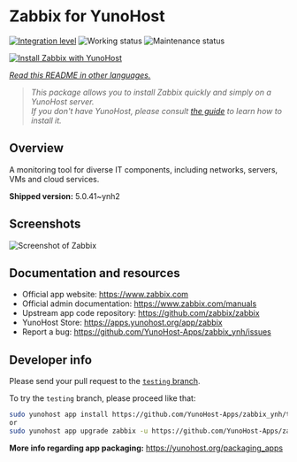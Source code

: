 <!--
N.B.: This README was automatically generated by <https://github.com/YunoHost/apps/tree/master/tools/readme_generator>
It shall NOT be edited by hand.
-->

# Zabbix for YunoHost

[![Integration level](https://dash.yunohost.org/integration/zabbix.svg)](https://dash.yunohost.org/appci/app/zabbix) ![Working status](https://ci-apps.yunohost.org/ci/badges/zabbix.status.svg) ![Maintenance status](https://ci-apps.yunohost.org/ci/badges/zabbix.maintain.svg)

[![Install Zabbix with YunoHost](https://install-app.yunohost.org/install-with-yunohost.svg)](https://install-app.yunohost.org/?app=zabbix)

*[Read this README in other languages.](./ALL_README.md)*

> *This package allows you to install Zabbix quickly and simply on a YunoHost server.*  
> *If you don't have YunoHost, please consult [the guide](https://yunohost.org/install) to learn how to install it.*

## Overview

A monitoring tool for diverse IT components, including networks, servers, VMs and cloud services.

**Shipped version:** 5.0.41~ynh2

## Screenshots

![Screenshot of Zabbix](./doc/screenshots/screenshot1.png)

## Documentation and resources

- Official app website: <https://www.zabbix.com>
- Official admin documentation: <https://www.zabbix.com/manuals>
- Upstream app code repository: <https://github.com/zabbix/zabbix>
- YunoHost Store: <https://apps.yunohost.org/app/zabbix>
- Report a bug: <https://github.com/YunoHost-Apps/zabbix_ynh/issues>

## Developer info

Please send your pull request to the [`testing` branch](https://github.com/YunoHost-Apps/zabbix_ynh/tree/testing).

To try the `testing` branch, please proceed like that:

```bash
sudo yunohost app install https://github.com/YunoHost-Apps/zabbix_ynh/tree/testing --debug
or
sudo yunohost app upgrade zabbix -u https://github.com/YunoHost-Apps/zabbix_ynh/tree/testing --debug
```

**More info regarding app packaging:** <https://yunohost.org/packaging_apps>
